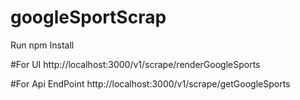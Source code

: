 # googleSportScrap

Run npm Install 

#For UI
http://localhost:3000/v1/scrape/renderGoogleSports

#For Api EndPoint
http://localhost:3000/v1/scrape/getGoogleSports
